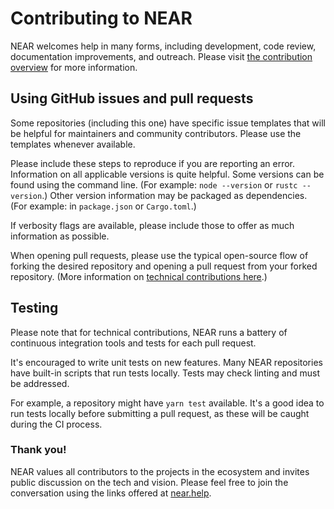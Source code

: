 # Contributing to NEAR

NEAR welcomes help in many forms, including development, code review, documentation improvements, and outreach.
Please visit [the contribution overview](https://wiki.near.org/contribute/near-contributing) for more information.

## Using GitHub issues and pull requests

Some repositories (including this one) have specific issue templates that will be helpful for maintainers and community contributors. Please use the templates whenever available.

Please include these  steps to reproduce if you are reporting an error. Information on all applicable versions is quite helpful. Some versions can be found using the command line. (For example: `node --version` or `rustc --version`.) Other version information may be packaged as dependencies. (For example: in `package.json` or `Cargo.toml`.)

If verbosity flags are available, please include those to offer as much information as possible.

When opening pull requests, please use the typical open-source flow of forking the desired repository and opening a pull request from your forked repository. (More information on [technical contributions here](https://wiki.near.org/development/how-to-contribute).)

## Testing

Please note that for technical contributions, NEAR runs a battery of continuous integration tools and tests for each pull request.

It's encouraged to write unit tests on new features. Many NEAR repositories have built-in scripts that run tests locally. Tests may check linting and must be addressed.

For example, a repository might have `yarn test` available. It's a good idea to run tests locally before submitting a pull request, as these will be caught during the CI process.

### Thank you!

NEAR values all contributors to the projects in the ecosystem and invites public discussion on the tech and vision. Please feel free to join the conversation using the links offered at [near.help](https://near.help).
